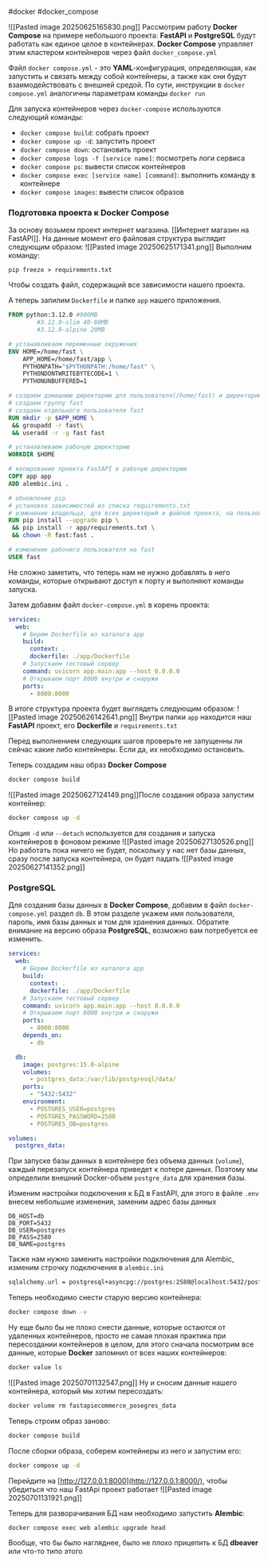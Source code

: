 #docker #docker_compose 

![[Pasted image 20250625165830.png]]
Рассмотрим работу **Docker Compose** на примере небольшого проекта: **FastAPI** и **PostgreSQL** будут работать как единое целое в контейнерах. **Docker Compose** управляет этим кластером контейнеров через файл `docker_compose.yml`

Файл `docker compose.yml` - это **YAML**-конфигурация, определяющая, как запустить и связать между собой контейнеры, а также как они будут взаимодействовать с внешней средой. По сути, инструкции в `docker compose.yml` аналогичны параметрам команды `docker run`

Для запуска контейнеров через `docker-compose` используются следующий команды:
- `docker compose build`: собрать проект
- `docker compose up -d`: запустить проект
- `docker compose down`: остановить проект
- `docker compose logs -f [service name]`: посмотреть логи сервиса
- `docker compose ps`: вывести список контейнеров
- `docker compose exec [service name] [command]`: выполнить команду в контейнере
- `docker compose images`: вывести список образов

### Подготовка проекта к **Docker Compose**
За основу возьмем проект интернет магазина. [[Интернет магазин на FastAPI]]. На данные момент его файловая структура выглядит следующим образом:
![[Pasted image 20250625171341.png]]
Выполним команду:
```
pip freeze > requirements.txt
```
Чтобы создать файл, содержащий все зависимости нашего проекта.

А теперь запилим `Dockerfile` и папке `app` нашего приложения.
```dockerfile
FROM python:3.12.0 #900MB
		#3.12.0-slim 40-80MB
		#3.12.0-alpine 20MB

# устанавливаем переменные окружения
ENV HOME=/home/fast \
    APP_HOME=/home/fast/app \
    PYTHONPATH="$PYTHONPATH:/home/fast" \
    PYTHONDONTWRITEBYTECODE=1 \
    PYTHONUNBUFFERED=1

# создаем домашнюю директорию для пользователя(/home/fast) и директорию для проекта(/home/fast/app)
# создаем группу fast
# создаем отдельного пользователя fast
RUN mkdir -p $APP_HOME \
 && groupadd -r fast\
 && useradd -r -g fast fast

# устанавливаем рабочую директорию
WORKDIR $HOME

# копирование проекта FastAPI в рабочую директорию
COPY app app
ADD alembic.ini .

# обновление pip
# установка зависимостей из списка requirements.txt
# изменение владельца, для всех директорий и файлов проекта, на пользователя fast
RUN pip install --upgrade pip \
 && pip install -r app/requirements.txt \
 && chown -R fast:fast .

# изменение рабочего пользователя на fast
USER fast
```

Не сложно заметить, что теперь нам не нужно добавлять в него команды, которые открывают доступ к порту и выполняют команды запуска.

Затем добавим файл `docker-compose.yml` в корень проекта:
```yml
services:
  web:
    # Берем Dockerfile из каталога app
    build:
      context: .
      dockerfile: ./app/Dockerfile
    # Запускаем тестовый сервер
    command: uvicorn app.main:app --host 0.0.0.0
    # Открываем порт 8000 внутри и снаружи
    ports:
      - 8000:8000
```

В итоге структура проекта будет выглядеть следующим образом:
![[Pasted image 20250626142641.png]]
Внутри папки `app` находится наш **FastAPI** проект, его **Dockerfile** и `requirements.txt`

Перед выполнением следующих шагов проверьте не запущенны ли сейчас какие либо контейнеры. Если да, их необходимо остановить.

Теперь создадим наш образ **Docker Compose**
```bash
docker compose build
```
![[Pasted image 20250627124149.png]]После создания образа запустим контейнер:
```bash
docker compose up -d
```
Опция  `-d` или `--detach` используется для создания и запуска контейнеров в фоновом режиме
![[Pasted image 20250627130526.png]]
Но работать пока ничего не будет, поскольку у нас нет базы данных, сразу после запуска контейнера, он будет падать
![[Pasted image 20250627141352.png]]

### PostgreSQL
Для создания базы данных в **Docker Compose**, добавим в файл `docker-compose.yml` раздел `db`. В этом разделе укажем имя пользователя, пароль, имя базы данных и том для хранения данных. Обратите внимание на версию образа **PostgreSQL**, возможно вам потребуется ее изменить.
```yaml
services:
  web:
    # Берем Dockerfile из каталога app
    build:
      context: .
      dockerfile: ./app/Dockerfile
    # Запускаем тестовый сервер
    command: uvicorn app.main:app --host 0.0.0.0
    # Открываем порт 8000 внутри и снаружи
    ports:
      - 8000:8000
    depends_on:
      - db

  db:
    image: postgres:15.0-alpine
    volumes:
      - postgres_data:/var/lib/postgresql/data/
    ports:
      - "5432:5432"
    environment:
      - POSTGRES_USER=postgres
      - POSTGRES_PASSWORD=2580
      - POSTGRES_DB=postgres

volumes:
  postgres_data:
```
При запуске базы данных в контейнере без объема данных (`volume`), каждый перезапуск контейнера приведет к потере данных. Поэтому мы определили внешний Docker-объем `postgre_data` для хранения базы.

Изменим настройки подключения к БД в FastAPI, для этого в файле `.env` внесем небольшие изменения, заменим адрес базы данных
```
DB_HOST=db  
DB_PORT=5432  
DB_USER=postgres  
DB_PASS=2580  
DB_NAME=postgres
```
Также нам нужно заменить настройки подключения для Alembic, изменим строчку подключения в `alembic.ini`
```bash
sqlalchemy.url = postgresql+asyncpg://postgres:2580@localhost:5432/postgres
```

Теперь необходимо снести старую версию контейнера:
```bash
docker compose down -v
```
Ну еще было бы не плохо снести данные, которые остаются от удаленных контейнеров, просто не самая плохая практика при пересоздании контейнеров в целом, для этого сначала посмотрим все данные, которые **Docker** запомнил от всех наших контейнеров:
```bash
docker value ls
```
![[Pasted image 20250701132547.png]]
Ну и сносим данные нашего контейнера, который мы хотим пересоздать:
```bash
docker volume rm fastapiecommerce_posegres_data
```

Теперь строим образ заново:
```bash
docker compose build
```
После сборки образа, соберем контейнеры  из него и запустим его:
```bash
docker compose up -d
```

Перейдите на [http://127.0.0.1:8000](http://127.0.0.1:8000/), чтобы убедиться что наш FastApi проект работает
![[Pasted image 20250701131921.png]]

Теперь для разворачивания БД нам необходимо запустить **Alembic**:
```bash
docker compose exec web alembic upgrade head
```
Вообще, что бы было нагляднее, было не плохо прицепить к БД **dbeaver** или что-то типо этого